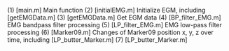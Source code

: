 (1) [main.m] Main function
(2) [initialEMG.m] Initialize EGM, including [getEMGData.m]
(3) [getEMGData.m] Get EGM data
(4) [BP_filter_EMG.m] EMG bandpass filter processing
(5) [LP_filter_EMG.m] EMG low-pass filter processing
(6) [Marker09.m] Changes of Marker09 position x, y, z over time, including [LP_butter_Marker.m]
(7) [LP_butter_Marker.m]
